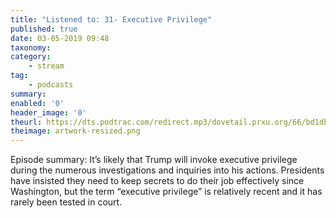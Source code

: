 ```yaml
---
title: "Listened to: 31- Executive Privilege"
published: true
date: 03-05-2019 09:48
taxonomy:
category:
	- stream
tag:
	- podcasts
summary:
enabled: '0'
header_image: '0'
theurl: https://dts.podtrac.com/redirect.mp3/dovetail.prxu.org/66/bd1db927-72ec-42a7-9c73-82ab1e195d36/TCL_31_Executive_Privilege_pt01.mp3
theimage: artwork-resized.png
--- 
```

Episode summary: It’s likely that Trump will invoke executive privilege during the numerous investigations and inquiries into his actions. Presidents have insisted they need to keep secrets to do their job effectively since Washington, but the term “executive privilege” is relatively recent and it has rarely been tested in court.
